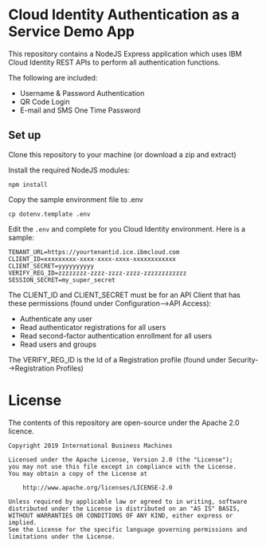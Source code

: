 # Cloud Identity Authentication as a Service Demo App
This repository contains a NodeJS Express application which uses IBM Cloud Identity REST APIs to perform all authentication functions.

The following are included:
- Username & Password Authentication
- QR Code Login
- E-mail and SMS One Time Password

## Set up
Clone this repository to your machine (or download a zip and extract)

Install the required NodeJS modules:

`npm install`

Copy the sample environment file to .env

`cp dotenv.template .env`

Edit the `.env` and complete for you Cloud Identity environment.  Here is a sample:

```
TENANT_URL=https://yourtenantid.ice.ibmcloud.com
CLIENT_ID=xxxxxxxxx-xxxx-xxxx-xxxx-xxxxxxxxxxxx
CLIENT_SECRET=yyyyyyyyyy
VERIFY_REG_ID=zzzzzzzz-zzzz-zzzz-zzzz-zzzzzzzzzzzz
SESSION_SECRET=my_super_secret
```

The CLIENT_ID and CLIENT_SECRET must be for an API Client that has these permissions (found under Configuration-->API Access):
- Authenticate any user
- Read authenticator registrations for all users
- Read second-factor authentication enrollment for all users
- Read users and groups

The VERIFY_REG_ID is the Id of a Registration profile (found under Security-->Registration Profiles)

# License

The contents of this repository are open-source under the Apache 2.0 licence.

```
Copyright 2019 International Business Machines

Licensed under the Apache License, Version 2.0 (the "License");
you may not use this file except in compliance with the License.
You may obtain a copy of the License at

    http://www.apache.org/licenses/LICENSE-2.0

Unless required by applicable law or agreed to in writing, software
distributed under the License is distributed on an "AS IS" BASIS,
WITHOUT WARRANTIES OR CONDITIONS OF ANY KIND, either express or implied.
See the License for the specific language governing permissions and
limitations under the License.
```

